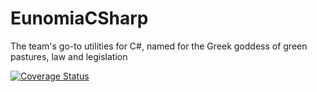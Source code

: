 # EunomiaCSharp
The team's go-to utilities for C#, named for the Greek goddess of green pastures, law and legislation

[![Coverage Status](https://coveralls.io/repos/github/Adorkable/EunomiaCSharp/badge.svg?branch=master)](https://coveralls.io/github/Adorkable/EunomiaCSharp?branch=master)
